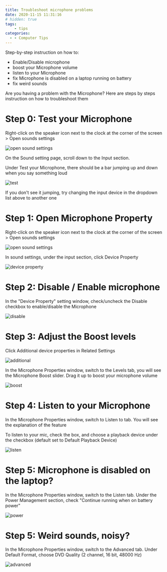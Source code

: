 ```yaml
---
title: Troubleshoot microphone problems
date: 2020-11-15 11:31:16
# hidden: true
tags:
    - tips
categories:
  - - Computer Tips
---
```


Step-by-step instruction on how to:

- Enable/Disable microphone
- boost your Microphone volume
- listen to your Microphone
- fix Microphone is disabled on a laptop running on battery
- fix weird sounds

<!-- more -->

Are you having a problem with the Microphone? Here are steps by steps instruction on how to troubleshoot them

# Step 0: Test your Microphone

Right-click on the speaker icon next to the clock at the corner of the screen > Open sounds settings

![open sound settings](https://i.imgur.com/DUxVRNz.png)

On the Sound setting page, scroll down to the Input section.

Under Test your Microphone, there should be a bar jumping up and down when you say something loud

![test](https://i.imgur.com/fSYxGL5.png)

If you don't see it jumping, try changing the input device in the dropdown list above to another one

# Step 1: Open Microphone Property

Right-click on the speaker icon next to the clock at the corner of the screen > Open sounds settings

![open sound settings](https://i.imgur.com/DUxVRNz.png)

In sound settings, under the input section, click Device Property

![device property](https://i.imgur.com/8EoZfR8.png)

# Step 2: Disable / Enable microphone

In the "Device Property" setting window, check/uncheck the Disable checkbox to enable/disable the Microphone

![disable](https://i.imgur.com/9MXvyw7.png)


# Step 3: Adjust the Boost levels

Click Additional device properties in Related Settings

![additional](https://i.imgur.com/cXYq9Va.png)

In the Microphone Properties window, switch to the Levels tab, you will see the Microphone Boost slider. Drag it up to boost your microphone volume

![boost](https://i.imgur.com/9xHkGIt.png)

# Step 4: Listen to your Microphone

In the Microphone Properties window, switch to Listen to tab. You will see the explanation of the feature

To listen to your mic, check the box, and choose a playback device under the checkbox (default set to Default Playback Device)

![listen](https://i.imgur.com/6wrqt41.png)

# Step 5: Microphone is disabled on the laptop?

In the Microphone Properties window, switch to the Listen tab. Under the Power Management section, check "Continue running when on battery power"

![power](https://i.imgur.com/mN2extg.png)

# Step 5: Weird sounds, noisy?

In the Microphone Properties window, switch to the Advanced tab. Under Default Format, choose DVD Quality (2 channel, 16 bit, 48000 Hz)

![advanced](https://i.imgur.com/JpolWu9.png)